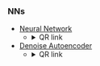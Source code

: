 ### NNs
* [Neural Network](https://fbeilstein.github.io/neural_networks/emnist/index.html)
  - <details>
    <summary>QR link</summary>
    <img src="https://fbeilstein.github.io/neural_networks/emnist/QR_url.jpg" />
    </details>
* [Denoise Autoencoder](https://fbeilstein.github.io/neural_networks/denoise_autoencoder/index.html)
  - <details>
    <summary>QR link</summary>
    <img src="https://fbeilstein.github.io/neural_networks/denoise_autoencoder/QR_url.jpg" />
    </details>
